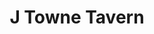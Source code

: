---
layout: place
title: "J Towne Tavern"
permalink: /new-jersey/lake-hopatcong/j-towne-tavern.html
stateAbbr: NJ
stateName: New Jersey
cityName: Lake Hopatcong
seo:
  name: "J Towne Tavern"
  type: Restaurant
  links: http://www.jtownetavern.com/
description: "Upscale-casual restaurant/bar for steaks, burgers, seafood & pizza, plus craft brews & other drinks. Looking for sushi in Lake Hopatcong, New Jersey? Check o..."
place_id: ChIJEUgkT1Rzw4kRda-cFSECL9U
photos:
  - name: >-
      places/ChIJEUgkT1Rzw4kRda-cFSECL9U/photos/AeeoHcJHb-tdDMLPRS2ESl6eiwKHiQO21sduuh64-NgJZDsFm2QXS7DJUtO2Ccg02fDBT3q-sHFlNL7Z4-wI2t2rNQkZ3Fr1LJnHx3YMLVNa-9tlb2yCpU8suh3-GDpS9UL8iP_Ir-KKtmEMlYvpAU-xvzaQqZ99cmyz5DHuTUNZcW6ALpEMTNrf8Vf2pnkl3kK1NPlysm5B4KDA5adhurgR0kw2jPuFoQyJhZ8BfkQLCdCFUtegOumWykM4w44HAQEUX3DxTSooLAkzcTym5NdgqKkuELcsUaPM63KYnIPVgpj_cg
    widthPx: 1500
    heightPx: 1000
    authorAttributions:
      - displayName: J Towne Tavern
        uri: https://maps.google.com/maps/contrib/115401535010964208973
        photoUri: >-
          https://lh3.googleusercontent.com/a-/ALV-UjXbNnM-GnMmtSqQn8fUGG5QfqgEmogWTTo8PjIPpyQqN5S37bU=s100-p-k-no-mo
    flagContentUri: >-
      https://www.google.com/local/imagery/report/?cb_client=maps_api_places.places_api&image_key=!1e10!2sAF1QipNHGcm9cVbaUfvh53-phXYoXRwXWeHvApTH-b0g&hl=en-US
    googleMapsUri: >-
      https://www.google.com/maps/place//data=!3m4!1e2!3m2!1sAF1QipNHGcm9cVbaUfvh53-phXYoXRwXWeHvApTH-b0g!2e10!4m2!3m1!1s0x89c373544f244811:0xd52f0221159caf75
  - name: >-
      places/ChIJEUgkT1Rzw4kRda-cFSECL9U/photos/AeeoHcLE6QjDy_6NB3fershjbbS8utz0fnKbQCT9Vnq4UDfRIZcCP4FLUXMyqUVJ2U3Ru8CVzvnn1bjBLasHRZnFK3Y1M0WKToajYKfx6cPWDkEaUEDQtTBmsoWgOZZknWR_YntSfIuGbC05sl0XEDbHKGEmznKeIOzP-hDLALHAXp1CwIiokB_i4LL20JdSyrTmlyHQfT4lCyzvkn5Pr3TOFNDnt_Ra1QtiTycvHutVhKQgidDJCZcwmnUoF8vKwMEZJ3T-aJkjifKTXSt5tQyaXkDNPtGEJCp5PQbLzf1Rqpkewg
    widthPx: 1024
    heightPx: 681
    authorAttributions:
      - displayName: J Towne Tavern
        uri: https://maps.google.com/maps/contrib/115401535010964208973
        photoUri: >-
          https://lh3.googleusercontent.com/a-/ALV-UjXbNnM-GnMmtSqQn8fUGG5QfqgEmogWTTo8PjIPpyQqN5S37bU=s100-p-k-no-mo
    flagContentUri: >-
      https://www.google.com/local/imagery/report/?cb_client=maps_api_places.places_api&image_key=!1e10!2sAF1QipN-rUK-aYDY4b0dWiNBXYGJD1G_GVWt9bmyaEHi&hl=en-US
    googleMapsUri: >-
      https://www.google.com/maps/place//data=!3m4!1e2!3m2!1sAF1QipN-rUK-aYDY4b0dWiNBXYGJD1G_GVWt9bmyaEHi!2e10!4m2!3m1!1s0x89c373544f244811:0xd52f0221159caf75
  - name: >-
      places/ChIJEUgkT1Rzw4kRda-cFSECL9U/photos/AeeoHcImgTQ5suSEQMsoYgAu_05jE539c8x04SZkyxSW6AiQwORGWfHBMgAgZVtntHVebq4H_azBRdwoxJ0r3RKkkiRJzq6O9FR3QvZSoiONEwOttOIpcpovg-Fnbg7rQvyqIvIWIjBPdjtYDHBQgBWG9SHVP7wf2yEHLJWIP_-Bj9ESR15IheclPsDFAty46qRKLe3OP-bw6wlRF5RsxWMTPLsgEBLvXD6F6-odrQUY8FRXBaF6gBFYGJsHOhEaFFlLRXlQSkRRA3l7kjYYTITpq1L96p9LMXNgZmkZSRcOvTadLg
    widthPx: 2000
    heightPx: 1545
    authorAttributions:
      - displayName: J Towne Tavern
        uri: https://maps.google.com/maps/contrib/115401535010964208973
        photoUri: >-
          https://lh3.googleusercontent.com/a-/ALV-UjXbNnM-GnMmtSqQn8fUGG5QfqgEmogWTTo8PjIPpyQqN5S37bU=s100-p-k-no-mo
    flagContentUri: >-
      https://www.google.com/local/imagery/report/?cb_client=maps_api_places.places_api&image_key=!1e10!2sAF1QipMtymbT68oaLVOSukCC8gE6esLuNtCqZaA4pVgT&hl=en-US
    googleMapsUri: >-
      https://www.google.com/maps/place//data=!3m4!1e2!3m2!1sAF1QipMtymbT68oaLVOSukCC8gE6esLuNtCqZaA4pVgT!2e10!4m2!3m1!1s0x89c373544f244811:0xd52f0221159caf75
  - name: >-
      places/ChIJEUgkT1Rzw4kRda-cFSECL9U/photos/AeeoHcIc-g8AamdJ9nLTVzYYhB5qlaFCuBJOCBlvP3dvquXgwvYyq6VGj1F1542qxs-8lcH9MYAg-6BS6GUp1ndfn2QmRQr92jjKoHUBgCMV70aTOU0Op-7MnX3iU91H_OmCGaeC-BDB4auZwMBF0dTOyjD84XH7-qVFKPafybQEq5I2iawefNN6yvjLvQh8EC_DuJgvj5uXXLOVlefvdGSdMOoE3ttPo5g8vZJF9k_CB9xB6UBs8KQRRLmDZPNnlv-YVUY-06WnJwyzXSe5J5K_RU79AAJH627YIYUR6pvlVkpHavQiXQeHcZ650htGUBa4-JTn6c7kd94I7YM9DnhnOUWRY_ukBZew5pByqWj3qRsQygg0iyA3aTIn2MZeqfnNnRMyi2iWWRsPs4gzbHg-2utJu_Gbnv_slld-gdPFdcsyVnK6
    widthPx: 3024
    heightPx: 4032
    authorAttributions:
      - displayName: P. Kahn
        uri: https://maps.google.com/maps/contrib/101288470821544787586
        photoUri: >-
          https://lh3.googleusercontent.com/a-/ALV-UjWf75WqSCsWPkoLLn4KLZoB-56_QWQz8Dj8ys2HRS9KHchp5eUSPw=s100-p-k-no-mo
    flagContentUri: >-
      https://www.google.com/local/imagery/report/?cb_client=maps_api_places.places_api&image_key=!1e10!2sCIHM0ogKEICAgID2zYD-pgE&hl=en-US
    googleMapsUri: >-
      https://www.google.com/maps/place//data=!3m4!1e2!3m2!1sCIHM0ogKEICAgID2zYD-pgE!2e10!4m2!3m1!1s0x89c373544f244811:0xd52f0221159caf75
  - name: >-
      places/ChIJEUgkT1Rzw4kRda-cFSECL9U/photos/AeeoHcI14L7FxSS9IzdCbkV5ghhI7vz4gu12IMWXrjNDanuM7qtMMWJawnhDynYg2mGywoR7ASrdMEY82S4GfuiFjvzzPkBTopetIp772RjIAQC1F53pDknAEXjRiAzb8slU4YY2Z8Yerlf66ppAdXgJp7QBH8Onlf0ywL126Zu9gJK4AW77HYJGwMJUNezmP6VpgTrc-p9sih4-PCAwOfQcQ8UGGTk-cpTJmGHbgGIF5wfBF-d-wG6Xhrf2MuQZqvu6jqLSXXizcFzhHMnzp4iGTJerI0zIbSXRe6vSTXpdfvp5oigwu9XyognXKs2gRXLlc1uw0Klk9D7M3gedfTbT_GY7inHZwE4Q_F2LeXK0n3sIn4ZuRbbxi6ouJXEQ9ic7EKQgetQT_UdMX9I_kV9FRnEnANwHs9Ime504JhLBpuQBQnE
    widthPx: 4800
    heightPx: 3206
    authorAttributions:
      - displayName: Atsushi Amemiya
        uri: https://maps.google.com/maps/contrib/102856687184418917102
        photoUri: >-
          https://lh3.googleusercontent.com/a-/ALV-UjV2b2B9ux-2ZqMFaw96M_i-oWd1j4JLRuYlBws7V0Ico_Oy9f0A=s100-p-k-no-mo
    flagContentUri: >-
      https://www.google.com/local/imagery/report/?cb_client=maps_api_places.places_api&image_key=!1e10!2sCIHM0ogKEICAgICuo5KM5wE&hl=en-US
    googleMapsUri: >-
      https://www.google.com/maps/place//data=!3m4!1e2!3m2!1sCIHM0ogKEICAgICuo5KM5wE!2e10!4m2!3m1!1s0x89c373544f244811:0xd52f0221159caf75
  - name: >-
      places/ChIJEUgkT1Rzw4kRda-cFSECL9U/photos/AeeoHcL9oenqZpiklTMs6V5AIqx9N4pSr-MdvoPvtIoXXWZvLbXSnAL55FD8EO53Rkpl5JafIe1sUPqpTiMlC9gR0a3-WunfO3F_swDHE_FTg_kjrKDIyoYkNuhgIFEMdCzB99d0Zp7XpScubuml_dpufBc3donYJZqWQoBQbFIZpShK790kUdcKlvpiDSmxQyl1JFMcWRWjs_BBm0yUkgSgEaFak7jaSu_XIYZyXoTYVgrDZ1mR5imuFnuEASU49MVCIfEt9zbdXJaWeG4WANPcNAcPHCY_0OsROYXVzLP_dFz5Sg
    widthPx: 3024
    heightPx: 4032
    authorAttributions:
      - displayName: J Towne Tavern
        uri: https://maps.google.com/maps/contrib/115401535010964208973
        photoUri: >-
          https://lh3.googleusercontent.com/a-/ALV-UjXbNnM-GnMmtSqQn8fUGG5QfqgEmogWTTo8PjIPpyQqN5S37bU=s100-p-k-no-mo
    flagContentUri: >-
      https://www.google.com/local/imagery/report/?cb_client=maps_api_places.places_api&image_key=!1e10!2sAF1QipO0CJHEUs1l6z6riUli8ojYSpEOD13MVv0UdFJ2&hl=en-US
    googleMapsUri: >-
      https://www.google.com/maps/place//data=!3m4!1e2!3m2!1sAF1QipO0CJHEUs1l6z6riUli8ojYSpEOD13MVv0UdFJ2!2e10!4m2!3m1!1s0x89c373544f244811:0xd52f0221159caf75
  - name: >-
      places/ChIJEUgkT1Rzw4kRda-cFSECL9U/photos/AeeoHcLTzb790nOhVQ2izWiXGHXOeuMU0kLRH7sFHw7Ty0L8dy31-iq0OSYQL-ARP8qgBCIK43QG8V1FxAw1Tmdhajht1OI9TSOvLoktAHoCIxmZZzfFzvBbTw_IMVmWPJNXhHsDhqa4I549k9Ij-aJR2rMkdwrzb5JRbJX9yNV7DkSZTmYJC5wRxXKFJRXJunBBIpvVyWPBLO7_IoQnWrOglSEJfeRDQEbjD8HsMWfqjRLknv8kJaXNHT2OhsyJwdGgleRigx5F60EupctXiuQFFpfuUwNPA8_9DxpfukSrJRJRpg
    widthPx: 800
    heightPx: 533
    authorAttributions:
      - displayName: J Towne Tavern
        uri: https://maps.google.com/maps/contrib/115401535010964208973
        photoUri: >-
          https://lh3.googleusercontent.com/a-/ALV-UjXbNnM-GnMmtSqQn8fUGG5QfqgEmogWTTo8PjIPpyQqN5S37bU=s100-p-k-no-mo
    flagContentUri: >-
      https://www.google.com/local/imagery/report/?cb_client=maps_api_places.places_api&image_key=!1e10!2sAF1QipOqC4oE0lKv8wcJfFtv1msdCooPejCzIC6Enskn&hl=en-US
    googleMapsUri: >-
      https://www.google.com/maps/place//data=!3m4!1e2!3m2!1sAF1QipOqC4oE0lKv8wcJfFtv1msdCooPejCzIC6Enskn!2e10!4m2!3m1!1s0x89c373544f244811:0xd52f0221159caf75
  - name: >-
      places/ChIJEUgkT1Rzw4kRda-cFSECL9U/photos/AeeoHcLSNFRykmICHb-XfpeyAcCHLB7mopE68IuZv3OQ8nRBH2QGQiPRJRngJAhcUOZs6C_WVyaKjN8h-zYyrxuOtMff86lspDUjGazbTm2RO5yxbYd18NHgx9fAIucTdXUCAKGij9W2Lp6u0w9LFgNKKY2iPo_U5kZXgbF4lx4-GC6mo4aJlEnemx_6VxyrjYg7DhWMP6Ih4PMSWqgcLG1knakxXA9I5CeltW58y5fGWF7s2EGJLTVLzLd4LrrGyR6Hpf5mUMAp0hEwwY2Q9prcujmVfHSMUOHU61allBsAYCuOJdYgRIykXzE--xBM65ygfXTW2u9Dbpg89SI3JyqqOIp6phP4FaN7fr068ZSlEZQBCbS9SgMp2U2NHVFMYwetsI0q60fOA8tYbu_gHUsDLD1Q7S9zqhxWy2UT2zD6K1n48Km6
    widthPx: 4032
    heightPx: 2268
    authorAttributions:
      - displayName: Chris Brennan
        uri: https://maps.google.com/maps/contrib/113281812664833019684
        photoUri: >-
          https://lh3.googleusercontent.com/a-/ALV-UjWux6BzxDpZ-KWzQQnn9gC86kD0IMUgFgqOov1NRn8OdbOGT97o7Q=s100-p-k-no-mo
    flagContentUri: >-
      https://www.google.com/local/imagery/report/?cb_client=maps_api_places.places_api&image_key=!1e10!2sCIHM0ogKEICAgID4-MPZ3AE&hl=en-US
    googleMapsUri: >-
      https://www.google.com/maps/place//data=!3m4!1e2!3m2!1sCIHM0ogKEICAgID4-MPZ3AE!2e10!4m2!3m1!1s0x89c373544f244811:0xd52f0221159caf75
  - name: >-
      places/ChIJEUgkT1Rzw4kRda-cFSECL9U/photos/AeeoHcK2DOZamwhpumJ3pDaYi0nm6rNB2kVyoErM9bA26HghnrAFuKYkrWRRhlrSOybOIremNUjRA6luB2nqAaHJa_LjlydEtqAkHD6keJacoLPoNgitt6OlYFnNmUUWCfi0f5ooexjkM93YSnF0vNCExZpLwc3ceqRsCV6JFN9AoFfglP_B80avIn3KmaD5UPPuWUMAtYJRchdvprIM8dgQg4VbW_yC2rBtyftHMxgq2tc5U3wSE5MYAgZCsb_HXQoMDy-5OCl1kWGrBvKJ7zV6YXDyuoV-wT9P9L21YJFZz5iNKg
    widthPx: 800
    heightPx: 533
    authorAttributions:
      - displayName: J Towne Tavern
        uri: https://maps.google.com/maps/contrib/115401535010964208973
        photoUri: >-
          https://lh3.googleusercontent.com/a-/ALV-UjXbNnM-GnMmtSqQn8fUGG5QfqgEmogWTTo8PjIPpyQqN5S37bU=s100-p-k-no-mo
    flagContentUri: >-
      https://www.google.com/local/imagery/report/?cb_client=maps_api_places.places_api&image_key=!1e10!2sAF1QipPnUQqO7OO_6gLQYbXa5PhcZJ8byYQCTcw-0BQB&hl=en-US
    googleMapsUri: >-
      https://www.google.com/maps/place//data=!3m4!1e2!3m2!1sAF1QipPnUQqO7OO_6gLQYbXa5PhcZJ8byYQCTcw-0BQB!2e10!4m2!3m1!1s0x89c373544f244811:0xd52f0221159caf75
  - name: >-
      places/ChIJEUgkT1Rzw4kRda-cFSECL9U/photos/AeeoHcKsd0MYCrwxKrBjsfxzmzIVz8w-Rvxxe5rkRoZaszgUUQJbBnWzpErz0fJLlgtDkip5uYeyNzt4E506aIBZMHPAi3wolaJm74EX5njKZzpEVPi_Qnb4H9aTshp_Bf605YDYLiLTM1V-S0c3wSQlaXK7QY9WCfLDUEHWOOyBz4t6PmsFpAggKVqcVsN-uENOykUCmcQ18MdBSls8j5xQ1hdY_WLW5IHny8AODEHUtgOJ3XsTeNiSsFjeen5dq7syrVwETKW4QDb4WSqJHpvD8YAIplD6hUYp87UjHsCLNuLNmw
    widthPx: 800
    heightPx: 533
    authorAttributions:
      - displayName: J Towne Tavern
        uri: https://maps.google.com/maps/contrib/115401535010964208973
        photoUri: >-
          https://lh3.googleusercontent.com/a-/ALV-UjXbNnM-GnMmtSqQn8fUGG5QfqgEmogWTTo8PjIPpyQqN5S37bU=s100-p-k-no-mo
    flagContentUri: >-
      https://www.google.com/local/imagery/report/?cb_client=maps_api_places.places_api&image_key=!1e10!2sAF1QipOlyH-d6dpj4Vkg5ZW73w68NMHj3fA1Q0hrEHwT&hl=en-US
    googleMapsUri: >-
      https://www.google.com/maps/place//data=!3m4!1e2!3m2!1sAF1QipOlyH-d6dpj4Vkg5ZW73w68NMHj3fA1Q0hrEHwT!2e10!4m2!3m1!1s0x89c373544f244811:0xd52f0221159caf75
address: 5 Bowling Green Pkwy, Lake Hopatcong, NJ 07849, USA
street: 5 Bowling Green Pkwy
city: Lake Hopatcong
state: NJ
zip: '07849'
country: USA
neighborhood: Lake Hopatcong
latitude: '40.962501'
longitude: '-74.597469'
accessibility_options:
  wheelchairAccessibleParking: true
  wheelchairAccessibleEntrance: true
  wheelchairAccessibleRestroom: true
  wheelchairAccessibleSeating: true
business_status: OPERATIONAL
name: J Towne Tavern
google_maps_links:
  directionsUri: >-
    https://www.google.com/maps/dir//''/data=!4m7!4m6!1m1!4e2!1m2!1m1!1s0x89c373544f244811:0xd52f0221159caf75!3e0
  placeUri: https://maps.google.com/?cid=15361499195103817589
  writeAReviewUri: >-
    https://www.google.com/maps/place//data=!4m3!3m2!1s0x89c373544f244811:0xd52f0221159caf75!12e1
  reviewsUri: >-
    https://www.google.com/maps/place//data=!4m4!3m3!1s0x89c373544f244811:0xd52f0221159caf75!9m1!1b1
  photosUri: >-
    https://www.google.com/maps/place//data=!4m3!3m2!1s0x89c373544f244811:0xd52f0221159caf75!10e5
primary_type: Bar & Grill
opening_hours:
  regular: null
  current: null
secondary_opening_hours:
  regular:
    weekdayDescriptions: null
    type: null
  current:
    weekdayDescriptions: null
    type: null
phone: (973) 810-2810
price_level: PRICE_LEVEL_MODERATE
price_range: $20 &ndash; $30
rating: '4.1'
rating_count: 330
website: http://www.jtownetavern.com/
reviews:
  - name: >-
      places/ChIJEUgkT1Rzw4kRda-cFSECL9U/reviews/ChZDSUhNMG9nS0VJQ0FnSUNfMk9LQk1nEAE
    relativePublishTimeDescription: 3 months ago
    rating: 3
    text:
      text: >-
        This is a good stop on the way up Rt 15.  We sat at the bar.  Bar tender
        was very friendly.  Service was great.  I had Salmon on the arugula blue
        salad.  The salmon was cooked really good.  Little too much dressing on
        the salad but not egregious.  We also had the cognac chicken.  That was
        ok.   Little dry.  Overall I would stop again for the friendly service.
      languageCode: en
    originalText:
      text: >-
        This is a good stop on the way up Rt 15.  We sat at the bar.  Bar tender
        was very friendly.  Service was great.  I had Salmon on the arugula blue
        salad.  The salmon was cooked really good.  Little too much dressing on
        the salad but not egregious.  We also had the cognac chicken.  That was
        ok.   Little dry.  Overall I would stop again for the friendly service.
      languageCode: en
    authorAttribution:
      displayName: Chris Curry
      uri: https://www.google.com/maps/contrib/109077470975893098441/reviews
      photoUri: >-
        https://lh3.googleusercontent.com/a-/ALV-UjWtBgRVCzQOat0lxwsoSxEu38EQ4btcJSanQ9J2F4iccLkt-zgyRQ=s128-c0x00000000-cc-rp-mo-ba4
    publishTime: '2025-01-12T15:12:19.210798Z'
    flagContentUri: >-
      https://www.google.com/local/review/rap/report?postId=ChZDSUhNMG9nS0VJQ0FnSUNfMk9LQk1nEAE&d=17924085&t=1
    googleMapsUri: >-
      https://www.google.com/maps/reviews/data=!4m6!14m5!1m4!2m3!1sChZDSUhNMG9nS0VJQ0FnSUNfMk9LQk1nEAE!2m1!1s0x89c373544f244811:0xd52f0221159caf75
  - name: >-
      places/ChIJEUgkT1Rzw4kRda-cFSECL9U/reviews/ChZDSUhNMG9nS0VJQ0FnSUQyellELUJnEAE
    relativePublishTimeDescription: 2 years ago
    rating: 5
    text:
      text: >-
        Had a very nice lunch on a weekday with some friends here.  The place
        was pretty empty, but that's OK by us.  Service was prompt and
        courteous, the menu options are enormous (many greek offerings), our
        food was very good, and the beer selections was good too.  One of the
        owners even came over and told us a very nice story about how they got
        started.  Recommend!!
      languageCode: en
    originalText:
      text: >-
        Had a very nice lunch on a weekday with some friends here.  The place
        was pretty empty, but that's OK by us.  Service was prompt and
        courteous, the menu options are enormous (many greek offerings), our
        food was very good, and the beer selections was good too.  One of the
        owners even came over and told us a very nice story about how they got
        started.  Recommend!!
      languageCode: en
    authorAttribution:
      displayName: P. Kahn
      uri: https://www.google.com/maps/contrib/101288470821544787586/reviews
      photoUri: >-
        https://lh3.googleusercontent.com/a-/ALV-UjWf75WqSCsWPkoLLn4KLZoB-56_QWQz8Dj8ys2HRS9KHchp5eUSPw=s128-c0x00000000-cc-rp-mo-ba6
    publishTime: '2022-05-21T16:28:37.242427Z'
    flagContentUri: >-
      https://www.google.com/local/review/rap/report?postId=ChZDSUhNMG9nS0VJQ0FnSUQyellELUJnEAE&d=17924085&t=1
    googleMapsUri: >-
      https://www.google.com/maps/reviews/data=!4m6!14m5!1m4!2m3!1sChZDSUhNMG9nS0VJQ0FnSUQyellELUJnEAE!2m1!1s0x89c373544f244811:0xd52f0221159caf75
  - name: >-
      places/ChIJEUgkT1Rzw4kRda-cFSECL9U/reviews/ChdDSUhNMG9nS0VJQ0FnSUQ3bXAtODRnRRAB
    relativePublishTimeDescription: 7 months ago
    rating: 3
    text:
      text: >-
        Meh. It used to be pretty good, great ribs and apps. But now it's just
        an extension of the diner. Food is off their menu which is fine but not
        what I want in a restaurant. My biggest complaint is the last few times
        I went they had no bartender. Waitstaff from the diner were serving and
        a few seemed lost. One couldn't find what I asked for and then botched a
        draft. Another couldn't help me because they were under age, just
        busing. Management note: football season is coming and it's going to get
        busy. Better have real bartenders ready.
      languageCode: en
    originalText:
      text: >-
        Meh. It used to be pretty good, great ribs and apps. But now it's just
        an extension of the diner. Food is off their menu which is fine but not
        what I want in a restaurant. My biggest complaint is the last few times
        I went they had no bartender. Waitstaff from the diner were serving and
        a few seemed lost. One couldn't find what I asked for and then botched a
        draft. Another couldn't help me because they were under age, just
        busing. Management note: football season is coming and it's going to get
        busy. Better have real bartenders ready.
      languageCode: en
    authorAttribution:
      displayName: CDK
      uri: https://www.google.com/maps/contrib/105250585422573669504/reviews
      photoUri: >-
        https://lh3.googleusercontent.com/a/ACg8ocLA4nTc11_7smBcUjVarPVcW2O9vhLiVzoE0HlEn3S088sIiUA=s128-c0x00000000-cc-rp-mo
    publishTime: '2024-08-23T13:58:40.000948Z'
    flagContentUri: >-
      https://www.google.com/local/review/rap/report?postId=ChdDSUhNMG9nS0VJQ0FnSUQ3bXAtODRnRRAB&d=17924085&t=1
    googleMapsUri: >-
      https://www.google.com/maps/reviews/data=!4m6!14m5!1m4!2m3!1sChdDSUhNMG9nS0VJQ0FnSUQ3bXAtODRnRRAB!2m1!1s0x89c373544f244811:0xd52f0221159caf75
  - name: >-
      places/ChIJEUgkT1Rzw4kRda-cFSECL9U/reviews/ChdDSUhNMG9nS0VJQ0FnSUN1Z0lpZV93RRAB
    relativePublishTimeDescription: 2 years ago
    rating: 3
    text:
      text: >-
        Perfect 3 for 3, all three of us ended up with explosive experiences in
        the toilet.  Fettuccine, tuna melt, and gyro.  Our server was awesome
        though and the atmosphere was cool, food just didn’t sit so well.
      languageCode: en
    originalText:
      text: >-
        Perfect 3 for 3, all three of us ended up with explosive experiences in
        the toilet.  Fettuccine, tuna melt, and gyro.  Our server was awesome
        though and the atmosphere was cool, food just didn’t sit so well.
      languageCode: en
    authorAttribution:
      displayName: Mike Varrato
      uri: https://www.google.com/maps/contrib/102052704744269391515/reviews
      photoUri: >-
        https://lh3.googleusercontent.com/a-/ALV-UjXsf9YKl6ySUnybCay2r6irAhWAwna-iEEPWXQ4hPeFBEnqvZs=s128-c0x00000000-cc-rp-mo-ba3
    publishTime: '2022-07-18T09:26:19.981400Z'
    flagContentUri: >-
      https://www.google.com/local/review/rap/report?postId=ChdDSUhNMG9nS0VJQ0FnSUN1Z0lpZV93RRAB&d=17924085&t=1
    googleMapsUri: >-
      https://www.google.com/maps/reviews/data=!4m6!14m5!1m4!2m3!1sChdDSUhNMG9nS0VJQ0FnSUN1Z0lpZV93RRAB!2m1!1s0x89c373544f244811:0xd52f0221159caf75
  - name: >-
      places/ChIJEUgkT1Rzw4kRda-cFSECL9U/reviews/ChdDSUhNMG9nS0VJQ0FnSUNpOWF2ejlnRRAB
    relativePublishTimeDescription: 4 years ago
    rating: 4
    text:
      text: >-
        Very cool that this is attached to the Jefferson Diner when you are in
        the mood for drinks and dessert! Specialty cocktails were pricey for the
        size, but beer selection was good and the atmosphere was great.
      languageCode: en
    originalText:
      text: >-
        Very cool that this is attached to the Jefferson Diner when you are in
        the mood for drinks and dessert! Specialty cocktails were pricey for the
        size, but beer selection was good and the atmosphere was great.
      languageCode: en
    authorAttribution:
      displayName: Keith Lutz
      uri: https://www.google.com/maps/contrib/109975476067448067158/reviews
      photoUri: >-
        https://lh3.googleusercontent.com/a/ACg8ocL8zEYBvd7x74u_moC0fHdI8KYZdu-9PeA5YotoGl54_lXgTA=s128-c0x00000000-cc-rp-mo-ba6
    publishTime: '2020-11-10T18:10:01.800677Z'
    flagContentUri: >-
      https://www.google.com/local/review/rap/report?postId=ChdDSUhNMG9nS0VJQ0FnSUNpOWF2ejlnRRAB&d=17924085&t=1
    googleMapsUri: >-
      https://www.google.com/maps/reviews/data=!4m6!14m5!1m4!2m3!1sChdDSUhNMG9nS0VJQ0FnSUNpOWF2ejlnRRAB!2m1!1s0x89c373544f244811:0xd52f0221159caf75
parking_options:
  freeParkingLot: true
  freeStreetParking: true
  valetParking: false
payment_options:
  acceptsCreditCards: true
  acceptsCashOnly: false
allow_dogs: null
curbside_pickup: true
delivery: true
dine_in: true
good_for_children: false
good_for_groups: true
good_for_sports: true
live_music: true
menu_for_children: true
outdoor_seating: true
reservable: true
restroom: true
serves_beer: true
serves_breakfast: null
serves_brunch: true
serves_cocktails: true
serves_coffee: true
serves_dinner: true
serves_dessert: true
serves_lunch: true
serves_vegetarian_food: null
serves_wine: true
takeout: true
summary: >-
  Upscale-casual restaurant/bar for steaks, burgers, seafood & pizza, plus craft
  brews & other drinks.

---